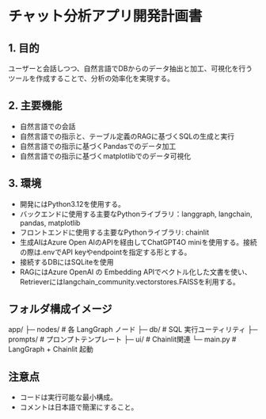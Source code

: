 # チャット分析アプリ開発計画書

## 1. 目的
ユーザーと会話しつつ、自然言語でDBからのデータ抽出と加工、可視化を行うツールを作成することで、分析の効率化を実現する。
## 2. 主要機能
- 自然言語での会話
- 自然言語での指示と、テーブル定義のRAGに基づくSQLの生成と実行
- 自然言語での指示に基づくPandasでのデータ加工
- 自然言語での指示に基づくmatplotlibでのデータ可視化
## 3. 環境
- 開発にはPython3.12を使用する。
- バックエンドに使用する主要なPythonライブラリ：langgraph, langchain, pandas, matplotlib
- フロントエンドに使用する主要なPythonライブラリ: chainlit
- 生成AIはAzure Open AIのAPIを経由してChatGPT4O miniを使用する。接続の際は.envでAPI keyやendpointを指定する形とする。
- 接続するDBにはSQLiteを使用
- RAGにはAzure OpenAI の Embedding APIでベクトル化した文書を使い、 Retrieverにはlangchain_community.vectorstores.FAISSを利用する。
## フォルダ構成イメージ
app/
  ├─ nodes/          # 各 LangGraph ノード
  ├─ db/             # SQL 実行ユーティリティ
  ├─ prompts/        # プロンプトテンプレート
  ├─ ui/             # Chainlit関連
  └─ main.py         # LangGraph + Chainlit 起動
## 注意点
- コードは実行可能な最小構成。
- コメントは日本語で簡潔にすること。
